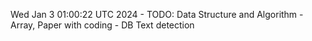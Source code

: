 Wed Jan  3 01:00:22 UTC 2024 - TODO: Data Structure and Algorithm - Array, Paper with coding - DB Text detection
